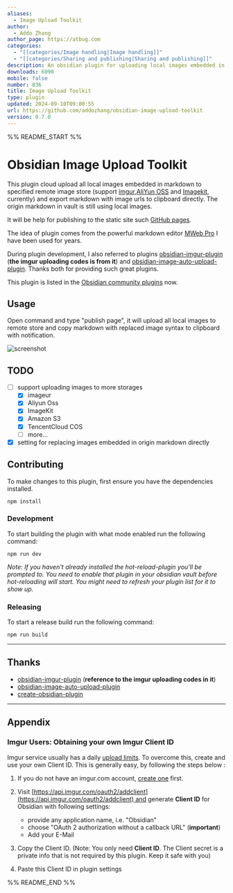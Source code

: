 ```yaml
---
aliases:
  - Image Upload Toolkit
author:
  - Addo Zhang
author_page: https://atbug.com
categories:
  - "[[categories/Image handling|Image handling]]"
  - "[[categories/Sharing and publishing|Sharing and publishing]]"
description: An obsidian plugin for uploading local images embedded in markdown to remote store and export markdown for publishing to static site. Currently, it supports Imgur and Aliyun OSS.
downloads: 6090
mobile: false
number: 836
title: Image Upload Toolkit
type: plugin
updated: 2024-09-10T09:00:55
url: https://github.com/addozhang/obsidian-image-upload-toolkit
version: 0.7.0
---
```


%% README_START %%

# Obsidian Image Upload Toolkit

This plugin cloud upload all local images embedded in markdown to specified remote image store
(support [imgur](https://imgur.com),[AliYun OSS](https://www.alibabacloud.com/product/object-storage-service) and [Imagekit](https://imagekit.io), currently) and export markdown with image urls to clipboard directly.
The origin markdown in vault is still using local images.

It will be help for publishing to the static site such [GitHub pages](https://pages.github.com).

The idea of plugin comes from the powerful markdown editor [MWeb Pro](https://www.mweb.im) I have been 
used for years. 

During plugin development, I also referred to plugins [obsidian-imgur-plugin](https://github.com/gavvvr/obsidian-imgur-plugin)
(**the imgur uploading codes is from it**) and [obsidian-image-auto-upload-plugin](https://github.com/renmu123/obsidian-image-auto-upload-plugin). Thanks both for 
providing such great plugins.

This plugin is listed in the [Obsidian community plugins](https://obsidian.md/plugins?id=image-upload-toolkit) now.

## Usage

Open command and type "publish page", it will upload all local images to remote store 
and copy markdown with replaced image syntax to clipboard with notification. 

![screenshot](https://github.com/addozhang/obsidian-image-upload-toolkit/assets/2224492/e190f65e-4f19-44e7-af40-a3f9f13e0e1d)

## TODO

- [ ] support uploading images to more storages
  - [x] imageur
  - [x] Aliyun Oss
  - [x] ImageKit
  - [x] Amazon S3
  - [x] TencentCloud COS
  - [ ] more...
- [x] setting for replacing images embedded in origin markdown directly

## Contributing

To make changes to this plugin, first ensure you have the dependencies installed.

```
npm install
```

### Development

To start building the plugin with what mode enabled run the following command:

```
npm run dev
```

_Note: If you haven't already installed the hot-reload-plugin you'll be prompted to. You need to enable that plugin in your obsidian vault before hot-reloading will start. You might need to refresh your plugin list for it to show up._

### Releasing

To start a release build run the following command:

```
npm run build
```

---

## Thanks

* [obsidian-imgur-plugin](https://github.com/gavvvr/obsidian-imgur-plugin)
(**reference to the imgur uploading codes in it**) 
* [obsidian-image-auto-upload-plugin](https://github.com/renmu123/obsidian-image-auto-upload-plugin)
* [create-obsidian-plugin](https://www.npmjs.com/package/create-obsidian-plugin)

---

## Appendix

### Imgur Users: Obtaining your own Imgur Client ID

Imgur service usually has a daily [upload limits](https://apidocs.imgur.com/#rate-limits). To overcome this, create and use your own Client ID. This is generally easy, by following the steps below :

1. If you do not have an imgur.com account, [create one](https://imgur.com/register) first.

2. Visit [https://api.imgur.com/oauth2/addclient](https://api.imgur.com/oauth2/addclient) and generate **Client ID** for Obsidian with following settings:
	- provide any application name, i.e. "Obsidian"
	- choose "OAuth 2 authorization without a callback URL" (**important**)
	- Add your E-Mail

3. Copy the Client ID. (Note: You only need **Client ID**. The Client secret is a private info that is not required by this plugin. Keep it safe with you)
4. Paste this Client ID in plugin settings 


%% README_END %%